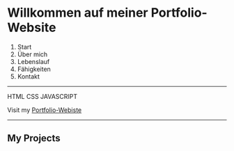 # Willkommen auf meiner Portfolio-Website

1. Start
2. Über mich
3. Lebenslauf
4. Fähigkeiten
5. Kontakt

---------------------------

HTML CSS JAVASCRIPT 


Visit my [Portfolio-Webiste](https://oliveroeguet.github.io/Portfolio/)



-------------------------


## My Projects
